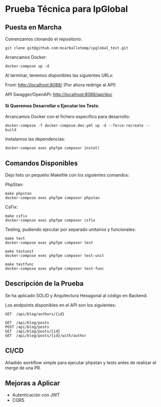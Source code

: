 # Prueba Técnica para IpGlobal

## Puesta en Marcha

Comenzamos clonando el repositorio:

    git clone git@github.com:mcarballotemp/ipglobal_test.git

Arrancamos Docker:

    docker-compose up -d

Al terminar, tenemos disponibles las siguientes URLs:

Front: [http://localhost:8088/](http://localhost:8088/) (Por ahora redirige al API)

API Swagger/OpenAPI: [http://localhost:8088/api/doc](http://localhost:8088/api/doc)

#### Si Queremos Desarrollar o Ejecutar los Tests:

Arrancamos Docker con el fichero específico para desarrollo:

    docker-compose -f docker-compose.dev.yml up -d --force-recreate --build

Instalamos las dependencias:

    docker-compose exec phpfpm composer install

## Comandos Disponibles

Dejo listo un pequeño Makefile con los siguientes comandos:

PhpStan:

    make phpstan
    docker-compose exec phpfpm composer phpstan

CsFix:

    make csfix
    docker-compose exec phpfpm composer csfix

Testing, pudiendo ejecutar por separado unitarios y funcionales:

    make test
    docker-compose exec phpfpm composer test

    make testunit
    docker-compose exec phpfpm composer test-unit

    make testfunc
    docker-compose exec phpfpm composer test-func

## Descripción de la Prueba

Se ha aplicado SOLID y Arquitectura Hexagonal al código en Backend.

Los endpoints disponibles en el API son los siguientes:

    GET  /api/blog/authors/{id}

    GET  /api/blog/posts
    POST /api/blog/posts
    GET  /api/blog/posts/{id}
    GET  /api/blog/posts/{id}/with/author

## CI/CD

Añadido workflow simple para ejecutar phpstan y tests antes de realizar el merge de una PR.

## Mejoras a Aplicar

- Autenticación con JWT
- CQRS
